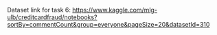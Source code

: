 Dataset link for task 6: https://www.kaggle.com/mlg-ulb/creditcardfraud/notebooks?sortBy=commentCount&group=everyone&pageSize=20&datasetId=310

